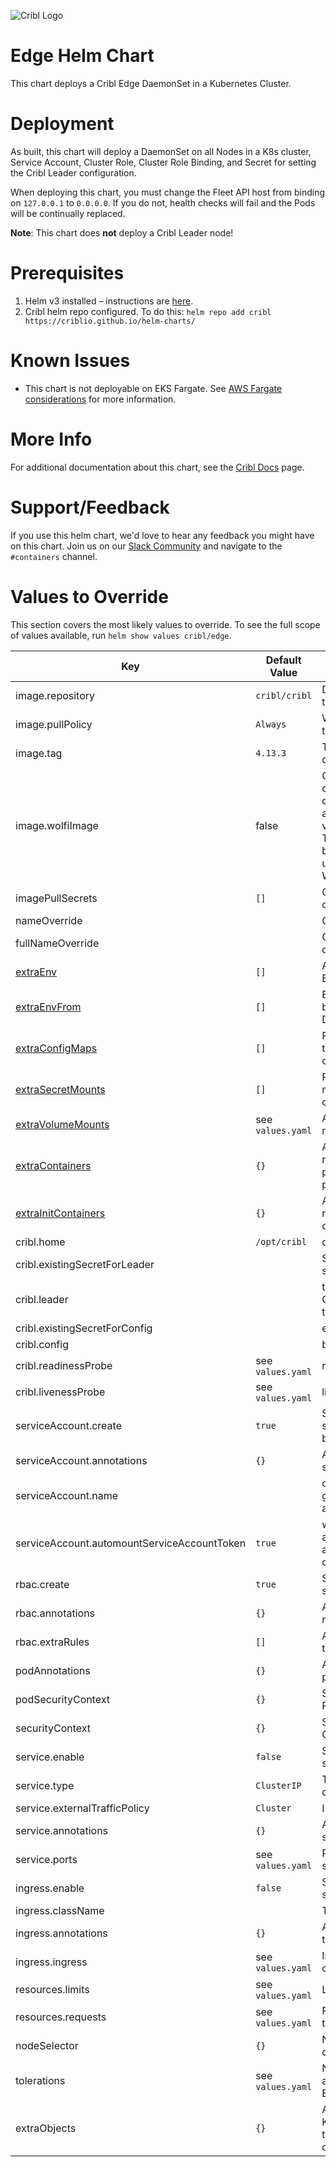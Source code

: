 ![Cribl Logo](../../images/Cribl_Logo_Color_TM.png)

# Edge Helm Chart

This chart deploys a Cribl Edge DaemonSet in a Kubernetes Cluster.

# Deployment

As built, this chart will deploy a DaemonSet on all Nodes in a K8s cluster, Service Account, Cluster Role, Cluster Role Binding, and Secret for setting the Cribl Leader configuration.

When deploying this chart, you must change the Fleet API host from binding on `127.0.0.1` to `0.0.0.0`. If you do not, health checks will fail and the Pods will be continually replaced.

**Note**: This chart does **not** deploy a Cribl Leader node!

# Prerequisites

1. Helm v3 installed – instructions are [here](https://helm.sh/docs/intro/install/).
2. Cribl helm repo configured. To do this:
    `helm repo add cribl https://criblio.github.io/helm-charts/`

# Known Issues

* This chart is not deployable on EKS Fargate. See [AWS Fargate considerations](https://docs.aws.amazon.com/eks/latest/userguide/fargate.html#fargate-considerations) for more information.

# More Info

For additional documentation about this chart, see the [Cribl Docs](https://docs.cribl.io/edge/deploy-running-kubernetes) page.

# Support/Feedback

If you use this helm chart, we'd love to hear any feedback you might have on this chart. Join us on our [Slack Community](https://cribl.io/community) and navigate to the `#containers` channel.

# Values to Override

This section covers the most likely values to override. To see the full scope of values available, run `helm show values cribl/edge`. 

| Key                                                                            | Default Value     | Description                                                                         |
|--------------------------------------------------------------------------------|-------------------|-------------------------------------------------------------------------------------|
| image.repository                                                               | `cribl/cribl`     | Docker image repository to pull images                                              |
| image.pullPolicy                                                               | `Always`          | When will the Node pull the image                                                   |
| image.tag                                                                      | `4.13.3`           | The Version of Cribl to deploy                                                      |
|image.wolfiImage|false|Cribl publishes 2 versions of the container, the default based on Ubuntu and the alternative version based on Wolfi.  This setting should only be enabled if you want to use Cribls published Wolfi container image.|
| imagePullSecrets                                                               | `[]`              | Credentials to pull container images                                                |
| nameOverride                                                                   |                   | Overrides the chart name                                                            |
| fullNameOverride                                                               |                   | Overrides the Helm deployment name                                                  |
| [extraEnv](../../common_docs/EXTRA_EXAMPLES.md#env)                            | `[]`              | Additional Static Environment Variables.                                            |
| [extraEnvFrom](../../common_docs/EXTRA_EXAMPLES.md#extraEnvFrom)               | `[]`              | Environment variables to be exposed from the Downward API.                          |
| [extraConfigMaps](../../common_docs/EXTRA_EXAMPLES.md#extraConfigmapMounts)    | `[]`              | Pre-existing configmaps to mount within the container.                              |
| [extraSecretMounts](../../common_docs/EXTRA_EXAMPLES.md#extraSecretMounts)     | `[]`              | Pre-existing secrets to mount within the container.                                 |
| [extraVolumeMounts](../../common_docs/EXTRA_EXAMPLES.md#extraVolumeMounts)     | see `values.yaml` | Additional Volumes to mount in the container.                                       |
| [extraContainers](../../common_docs/EXTRA_EXAMPLES.md#extraContainers)         | `{}`              | Additional containers to run as sidecars of the primary container in the pod.       |
| [extraInitContainers](../../common_docs/EXTRA_EXAMPLES.md#extraInitContainers) | `{}`              | Additional containers to run ahead of the primary container in the pod.             |
| cribl.home                                                                     | `/opt/cribl`      | default Cribl directory                                                             |
| cribl.existingSecretForLeader                                                  |                   | Set if using an existing secret for the leader node                                 |
| cribl.leader                                                                   |                   | the CRIBL_DIST_LEADER_URL to configure                                              |
| cribl.existingSecretForConfig                                                  |                   | existing bootstrap config                                                           |
| cribl.config                                                                   |                   | bootstrap config                                                                    |
| cribl.readinessProbe                                                           | see `values.yaml` | readiness probe config                                                              |
| cribl.livenessProbe                                                            | see `values.yaml` | liveness probe config                                                               |
| serviceAccount.create                                                          | `true`            | Specifies whether a service account should be created                               |
| serviceAccount.annotations                                                     | `{}`              | Annotations to add to the service account                                           |
| serviceAccount.name                                                            |                   | override the default generated service account name                                 |
| serviceAccount.automountServiceAccountToken                                    | `true`            | whether the service account token should be automounted into the container          |
| rbac.create                                                                    | `true`            | Specifies whether a role should be created                                          |
| rbac.annotations                                                               | `{}`              | Annotations to add to the role                                                      |
| rbac.extraRules                                                                | `[]`              | Additional rules to add to the role                                                 |
| podAnnotations                                                                 | `{}`              | Annotations to add to the pod                                                       |
| podSecurityContext                                                             | `{}`              | Security context for the Pod                                                        |
| securityContext                                                                | `{}`              | Security context for the Cribl container                                            |
| service.enable                                                                 | `false`           | Specifies whether a service should be created                                       |
| service.type                                                                   | `ClusterIP`       | The type of service deployed                                                        |
| service.externalTrafficPolicy                                                  | `Cluster`         | IP address visibility                                                               |
| service.annotations                                                            | `{}`              | Annotations to add to the service                                                   |
| service.ports                                                                  | see `values.yaml` | Ports configured for the service                                                    |
| ingress.enable                                                                 | `false`           | Specifies if an ingress should be created                                           |
| ingress.className                                                              |                   | The ingress class name                                                              |
| ingress.annotations                                                            | `{}`              | Annotations to be added to all ingresses                                            |
| ingress.ingress                                                                | see `values.yaml` | Ingress resources to be created                                                     |
| resources.limits                                                               | see `values.yaml` | Limits for the Edge Pod                                                             |
| resources.requests                                                             | see `values.yaml` | Reserved resources for the Edge Pod                                                 |
| nodeSelector                                                                   | `{}`              | Node selection for Pod deployment                                                   |
| tolerations                                                                    | see `values.yaml` | Node tolerations/taints allowed for deploying the Edge Pods                         |
| extraObjects                                                                   | `{}`              | Ability to add custom Kubernetes objects into this deployment as part of this chart |